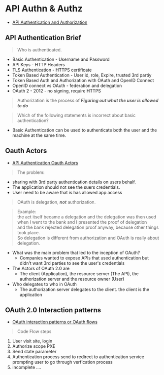 # API Authn & Authz  

* [API Authentication and Authorization](https://university.apisec.ai/products/api-authentication/categories/2155368013/posts/2177832033)  

## API Authentication Brief  

>Who is authenticated.  

* Basic Authentication - Username and Password  
* API Keys - HTTP Headers  
* TLS Authentication - HTTPS certificate  
* Token Based Authentication - User id, role, Expire, trusted 3rd partiy  
* Token Based Auth and Authorization with OAuth and OpenID Connect  
* OpenID connect vs OAuth - federation and delegation  
* OAuth 2 - 2012 - no signing, require HTTPS  

>Authorization is the process of ***Figuring out what the user is allowed to do***  

>Which of the following statements is incorrect about basic authentication?  
 * Basic Authentication can be used to authenticate both the user and the machine at the same time.  

## Oauth Actors  

* [API Authentication Oauth Actors](https://university.apisec.ai/products/api-authentication/categories/2155375023/posts/2177860649)  

>The problem:  

* sharing with 3rd party authentication details on users behalf.  
* The application should not see the suers credentials.  
* User need to be aware that is has allowed app access  

>OAuth is delegation, ***not*** authorization.  

>Example:  
>the act itself became a delegation and the delegation was then used when I went to the bank and I presented the proof of delegation  
>and the bank rejected delegation proof anyway, because other things took place.  
>So delegation is different from authorization and OAuth is really about delegation.  

* What was the main problem that led to the inception of OAuth?  
  * Companies wanted to expose APIs that used authentication but didn't want 3rd parties to see the user's credentials  
* The Actors of OAuth 2.0 are  
  * The client (Application), the resource server (The API), the authorization server and the resource owner (User)  
* Who delegates to who in OAuth  
  * The authorization server delegates to the client. the client is the application  
  
## OAuth 2.0 Interaction patterns  

* [OAuth interaction patterns or OAuth flows](https://university.apisec.ai/products/api-authentication/categories/2155375676/posts/2177863558)  

>Code Flow steps 

1. User visit site, login  
2. Authorize scope PXE
3. Send state parameter
4. Authentication process send to redirect to authentication service prompting user to go through verfication process  
5. incomplete ....  
